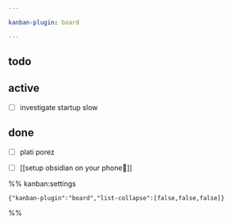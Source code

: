 ```yaml
---

kanban-plugin: board

---
```


## todo



## active

- [ ] investigate startup slow


## done

- [ ] plati porez
- [ ] [[setup obsidian on your phone📱]]




%% kanban:settings
```
{"kanban-plugin":"board","list-collapse":[false,false,false]}
```
%%